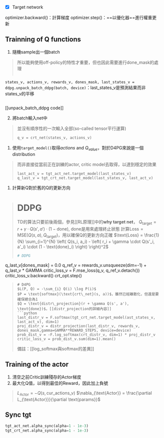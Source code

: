 - [x] Target network

optimizer.backward()：計算梯度
optimizer.step()：==以優化器==進行權重更新

## Trainning of Q functions
1. 隨機sample出一個batch
>所以能夠使用off-policy的特性才重要，但也因此需要進行done_mask的處理
>```python
`states_v, actions_v, rewards_v, dones_mask, last_states_v = ddpg.unpack_batch_ddpg(batch, device)`：last_states_v是預測結果而非states_v的平移
>```
[[unpack_batch_ddpg code]]

2. 將batch輸入net中
>並沒有順序性的一次輸入全部(so-called tensor平行運算)
>```python
>q_v = crt_net(states_v, actions_v)
>```
1. 使用`target_model()`取得$actions$ and $Q_{value}$，對於D4PG來說是一個distribution
>而非直接從當前正在訓練的actor, critic model去取得，以達到穩定的效果
>```
>last_act_v = tgt_act_net.target_model(last_states_v)
>q_last_v = tgt_crt_net.target_model(last_states_v, last_act_v)
>```

1. 計算新Q對於舊的Q的更新方向
># DDPG
>TD的算法只要前後兩個，參見[[RL原理]]中的**why target net**，
>$Q_{\text{target}} = r + \gamma \cdot Q(s', a') \cdot (1 - \text{done})$, done是用來處理終止狀態
>計算$\text{Loss} = \text{MSE}(Q(s, a), Q_{\text{target}})$，用以確保Q的更新方向正確
>$\text{Loss} = \frac{1}{N} \sum_{i=1}^{N} \left( Q(s_i, a_i) - \left( r_i + \gamma \cdot Q(s'_i, a'_i) \cdot (1 - \text{done}_i) \right) \right)^2$
>```python
># DDPG
q_last_v[dones_mask] = 0.0
q_ref_v = rewards_v.unsqueeze(dim=-1) + q_last_v * GAMMA
critic_loss_v = F.mse_loss(q_v, q_ref_v.detach())
critic_loss_v.backward()
crt_opt.step()
>```
># D4PG
>$L(P, Q) = -\sum_{i} Q(i) \log P(i)$
>$P = \text{softmax}(\text{crt\_net}(s, a))$，雖然已經離散化，但還是要確保總合為1
>$Q = \text{distr\_projection}(r + \gamma Q(s', a'), \text{done})$，[[distr_projection的詳細內容]]
>```python
>last_distr_v = F.softmax(tgt_crt_net.target_model(ast_states_v, last_act_v), dim=1)
>proj_distr_v = distr_projection(last_distr_v, rewards_v, dones_mask,gamma=GAMMA**REWARD_STEPS, device=device)
>prob_dist_v = -F.log_softmax(crt_distr_v, dim=1) * proj_distr_v
>critic_loss_v = prob_dist_v.sum(dim=1).mean()
>```
>備註：[[log_softmax與softmax的差異]]
>

## Training of the actor
1. 清空之前Critic訓練殘存的Actor梯度
2. 最大化Q值，以得到最佳的Reward，因此加上負號
>$L_{\text{Actor}} = -Q(s, \text{cur\_actions\_v})$
>$\nabla_{\text{Actor}} = \frac{\partial L_{\text{Actor}}}{\partial \text{params}}$

## Sync tgt
```python
tgt_act_net.alpha_sync(alpha=1 - 1e-3)
tgt_crt_net.alpha_sync(alpha=1 - 1e-3)
```
